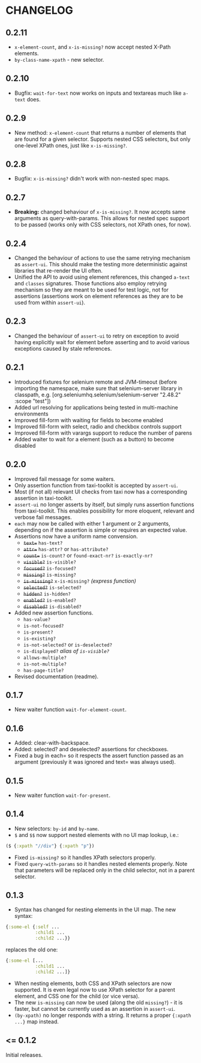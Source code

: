# CHANGELOG

## 0.2.11

- `x-element-count`, and `x-is-missing?` now accept nested X-Path elements.
- `by-class-name-xpath` - new selector.

## 0.2.10

- Bugfix: `wait-for-text` now works on inputs and textareas much like `a-text` does.

## 0.2.9

- New method: `x-element-count` that returns a number of elements that are found for a given selector. Supports nested CSS selectors, but only one-level XPath ones, just like `x-is-missing?`.

## 0.2.8

- Bugfix: `x-is-missing?` didn't work with non-nested spec maps.

## 0.2.7

- **Breaking:** changed behaviour of `x-is-missing?`. It now accepts same arguments as query-with-params. This allows for nested spec support to be passed (works only with CSS selectors, not XPath ones, for now).

## 0.2.4

- Changed the behaviour of actions to use the same retrying mechanism as `assert-ui`. This should make the testing more deterministic against libraries that re-render the UI often.
- Unified the API to avoid using element references, this changed `a-text` and `classes` signatures. Those functions also employ retrying mechanism so they are meant to be used
  for test logic, not for assertions (assertions work on element references as they are to be used from within `assert-ui`).

## 0.2.3

- Changed the behaviour of `assert-ui` to retry on exception to avoid having explicitly wait for element before asserting and to avoid various exceptions caused by stale references.

## 0.2.1

- Introduced fixtures for selenium remote and JVM-timeout (before importing the namespace, make sure that selenium-server library in classpath, e.g. [org.seleniumhq.selenium/selenium-server "2.48.2" :scope "test"])
- Added url resolving for applications being tested in multi-machine environments
- Improved fill-form with waiting for fields to become enabled
- Improved fill-form with select, radio and checkbox controls support
- Improved fill-form with varargs support to reduce the number of parens
- Added waiter to wait for a element (such as a button) to become disabled

## 0.2.0

- Improved fail message for some waiters.
- Only assertion function from taxi-toolkit is accepted by `assert-ui`.
- Most (if not all) relevant UI checks from taxi now has a corresponding assertion in taxi-toolkit.
- `assert-ui` no longer asserts by itself, but simply runs assertion functions from taxi-toolkit. This enables possibility for more eloquent, relevant and verbose fail messages.
- `each` may now be called with either 1 argument or 2 arguments, depending on if the assertion is simple or requires an expected value.
- Assertions now have a uniform name convension.
  - ~~`text=`~~ `has-text?`
  - ~~`attr=`~~ `has-attr?` or `has-attribute?`
  - ~~`count=`~~ `is-count?` or `found-exact-nr?` `is-exactly-nr?`
  - ~~`visible?`~~ `is-visible?`
  - ~~`focused?`~~ `is-focused?`
  - ~~`missing?`~~ `is-missing?`
  - ~~`is-missing?`~~ `x-is-missing?` _(express function)_
  - ~~`selected?`~~ `is-selected?`
  - ~~`hidden?`~~ `is-hidden?`
  - ~~`enabled?`~~ `is-enabled?`
  - ~~`disabled?`~~ `is-disabled?`
- Added new assertion functions.
  - `has-value?`
  - `is-not-focused?`
  - `is-present?`
  - `is-existing?`
  - `is-not-selected?` or `is-deselected?`
  - `is-displayed?` _alias of `is-visible?`_
  - `allows-multiple?`
  - `is-not-multiple?`
  - `has-page-title?`
- Revised documentation (readme).

## 0.1.7

- New waiter function `wait-for-element-count`.

## 0.1.6

- Added: clear-with-backspace.
- Added: selected? and deselected? assertions for checkboxes.
- Fixed a bug in each= so it respects the assert function passed as an argument (previously it was ignored and text= was always used).

## 0.1.5

- New waiter function `wait-for-present`.

## 0.1.4

- New selectors: `by-id` and `by-name`.
- `$` and `$$` now support nested elements with no UI map lookup, i.e.:

```clojure
($ {:xpath "//div"} {:xpath "p"})
```

- Fixed `is-missing?` so it handles XPath selectors properly.
- Fixed `query-with-params` so it handles nested elements properly. Note that parameters will be replaced only in the
child selector, not in a parent selector.

## 0.1.3

- Syntax has changed for nesting elements in the UI map. The new syntax:
```clojure
{:some-el {:self ...
           :child1 ...
           :child2 ...}}
```

replaces the old one:

```clojure
{:some-el [...
           :child1 ...
           :child2 ...]}

```

- When nesting elements, both CSS and XPath selectors are now supported. It is even legal now to use XPath selector for
a parent element, and CSS one for the child (or vice versa).
- The new `is-missing` can now be used (along the old `missing?`) - it is faster, but cannot be currently used as an
assertion in `assert-ui`.
- `(by-xpath)` no longer responds with a string. It returns a proper `{:xpath ...}` map instead.

## <= 0.1.2

Initial releases.

